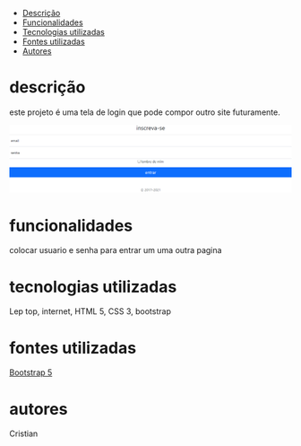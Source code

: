 * [Descrição](#descri%C3%A7%C3%A3o)
* [Funcionalidades](#funcionalidades)
* [Tecnologias utilizadas](#tecnologias-utilizadas)
* [Fontes utilizadas ](#fontes-utilizadas)
* [Autores](#autores)




# descrição
este projeto é uma tela de login que pode compor 
outro site futuramente.

![IMAGEM PARA O PROJETO FORM_LOGIN](img/tela.png)
# funcionalidades
colocar usuario e senha para entrar um uma outra pagina
# tecnologias utilizadas
Lep top, internet, HTML 5, CSS 3, bootstrap
# fontes utilizadas
[Bootstrap 5](https://getbootstrap.com/)
# autores
Cristian 